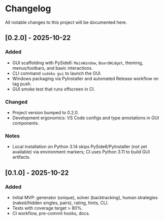 # Changelog

All notable changes to this project will be documented here.

## [0.2.0] - 2025-10-22
### Added
- GUI scaffolding with PySide6: `MainWindow`, `BoardWidget`, theming, menus/toolbars, and basic interactions.
- CLI command `sudoku gui` to launch the GUI.
- Windows packaging via PyInstaller and automated Release workflow on tag push.
- GUI smoke test that runs offscreen in CI.

### Changed
- Project version bumped to 0.2.0.
- Development ergonomics: VS Code configs and type annotations in GUI components.

### Notes
- Local installation on Python 3.14 skips PySide6/PyInstaller (not yet available) via environment markers; CI uses Python 3.11 to build GUI artifacts.

## [0.1.0] - 2025-10-22
### Added
- Initial MVP: generator (unique), solver (backtracking), human strategies (naked/hidden singles, pairs), rating, hints, CLI.
- Tests with coverage target > 80%.
- CI workflow, pre-commit hooks, docs.
